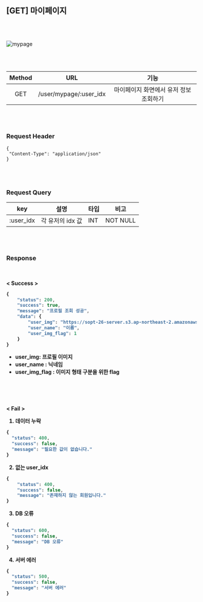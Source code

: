 ## [GET] 마이페이지

<br>
<br>

![mypage](https://user-images.githubusercontent.com/55133871/90032988-eb3f8f00-dcf9-11ea-9f54-a001d97c3f32.png)

<br>
<br>

| Method |  URL   |                    기능                     |
| :----: | :-----: | :-----------------------------------------: |
|  GET  | /user/mypage/:user_idx | 마이페이지 화면에서 유저 정보 조회하기 |



<br>
<br>



### Request Header

```
{
 "Content-Type": "application/json"
}
```


<br>
<br>




### Request Query

| key       | 설명             | 타입 | 비고     |
| --------- | ---------------- | ---- | -------- |
| :user_idx | 각 유저의 idx 값 | INT  | NOT NULL |

<br>
<br>

### Response

<br>

<b>< Success >

```javascript
{
    "status": 200,
    "success": true,
    "message": "프로필 조회 성공",
    "data": {
        "user_img": "https://sopt-26-server.s3.ap-northeast-2.amazonaws.com/images/15972.PNG",
        "user_name": "이름",
        "user_img_flag": 1
    }
}
```
- user_img: 프로필 이미지
- user_name : 닉네임
- user_img_flag : 이미지 형태 구분을 위한 flag

**ㅤ**

<br>

<b> < Fail >

1. 데이터 누락

```javascript
{
  "status": 400,
  "success": false,
  "message": "필요한 값이 없습니다."
}
```

2. 없는 user_idx

```javascript
{
    "status": 400,
    "success": false,
    "message": "존재하지 않는 회원입니다."
}
```

3. DB 오류

```javascript
{
  "status": 600,
  "success": false,
  "message": "DB 오류"
}
```

4. 서버 에러

```javascript
{
  "status": 500,
  "success": false,
  "message": "서버 에러"
}
```